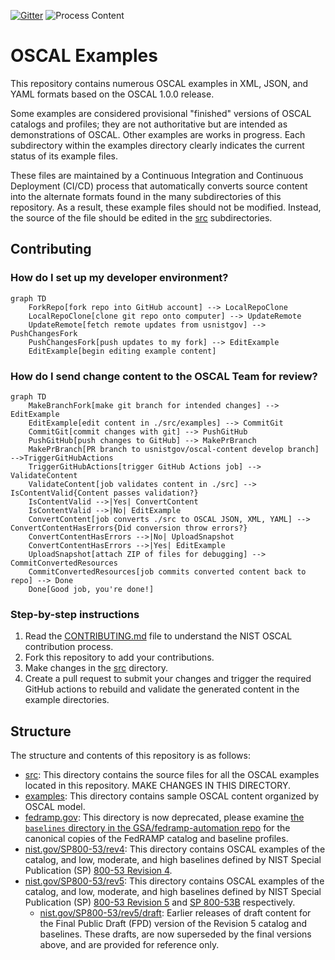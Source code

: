 [![Gitter](https://img.shields.io/gitter/room/usnistgov-OSCAL/Lobby)](https://gitter.im/usnistgov-OSCAL/Lobby) ![Process Content](https://github.com/usnistgov/oscal-content/workflows/Process%20Content/badge.svg?branch=master)

# OSCAL Examples

This repository contains numerous OSCAL examples in XML, JSON, and YAML formats based on the OSCAL 1.0.0 release.

Some examples are considered provisional "finished" versions of OSCAL catalogs and profiles; they are not authoritative but are intended as demonstrations of OSCAL. Other examples are works in progress. Each subdirectory within the examples directory clearly indicates the current status of its example files.

These files are maintained by a Continuous Integration and Continuous Deployment (CI/CD) process that automatically converts source content into the alternate formats found in the many subdirectories of this repository. As a result, these example files should not be modified. Instead, the source of the file should be edited in the [src](src) subdirectories.

## Contributing

### How do I set up my developer environment?

```mermaid
graph TD
    ForkRepo[fork repo into GitHub account] --> LocalRepoClone
    LocalRepoClone[clone git repo onto computer] --> UpdateRemote
    UpdateRemote[fetch remote updates from usnistgov] --> PushChangesFork
    PushChangesFork[push updates to my fork] --> EditExample
    EditExample[begin editing example content]
```

### How do I send change content to the OSCAL Team for review?

```mermaid
graph TD
    MakeBranchFork[make git branch for intended changes] --> EditExample
    EditExample[edit content in ./src/examples] --> CommitGit
    CommitGit[commit changes with git] --> PushGitHub
    PushGitHub[push changes to GitHub] --> MakePrBranch
    MakePrBranch[PR branch to usnistgov/oscal-content develop branch] -->TriggerGitHubActions
    TriggerGitHubActions[trigger GitHub Actions job] --> ValidateContent
    ValidateContent[job validates content in ./src] --> IsContentValid{Content passes validation?}
    IsContentValid -->|Yes| ConvertContent
    IsContentValid -->|No| EditExample
    ConvertContent[job converts ./src to OSCAL JSON, XML, YAML] --> ConvertContentHasErrors{Did conversion throw errors?}
    ConvertContentHasErrors -->|No| UploadSnapshot
    ConvertContentHasErrors -->|Yes| EditExample
    UploadSnapshot[attach ZIP of files for debugging] --> CommitConvertedResources
    CommitConvertedResources[job commits converted content back to repo] --> Done
    Done[Good job, you're done!]
```

### Step-by-step instructions

1. Read the [CONTRIBUTING.md](CONTRIBUTING.md) file to understand the NIST OSCAL contribution process.
2. Fork this repository to add your contributions.
3. Make changes in the [src](src) directory.
4. Create a pull request to submit your changes and trigger the required GitHub actions to rebuild and validate the generated content in the example directories.

## Structure

The structure and contents of this repository is as follows:

- [src](src): This directory contains the source files for all the OSCAL examples located in this repository. MAKE CHANGES IN THIS DIRECTORY.
- [examples](examples): This directory contains sample OSCAL content organized by OSCAL model.
- [fedramp.gov](fedramp.gov): This directory is now deprecated, please examine [the `baselines` directory in the GSA/fedramp-automation repo](https://github.com/GSA/fedramp-automation/tree/master/dist/content/baselines) for the canonical copies of the FedRAMP catalog and baseline profiles.
- [nist.gov/SP800-53/rev4](nist.gov/SP800-53/rev4): This directory contains OSCAL examples of the catalog, and low, moderate, and high baselines defined by NIST Special Publication (SP) [800-53 Revision 4](https://csrc.nist.gov/publications/detail/sp/800-53/rev-4/final).
- [nist.gov/SP800-53/rev5](nist.gov/SP800-53/rev5): This directory contains OSCAL examples of the catalog, and low, moderate, and high baselines defined by NIST Special Publication (SP) [800-53 Revision 5](https://csrc.nist.gov/publications/detail/sp/800-53/rev-5/final[) and [SP 800-53B](https://csrc.nist.gov/publications/detail/sp/800-53b/final) respectively.
  - [nist.gov/SP800-53/rev5/draft](nist.gov/SP800-53/rev5/draft): Earlier releases of draft content for the Final Public Draft (FPD) version of the Revision 5 catalog and baselines. These drafts, are now superseded by the final versions above, and are provided for reference only.


